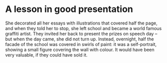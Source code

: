 A lesson in good presentation
=============================
She decorated all her essays with illustrations that covered half the page, and when they told her to stop, she left school and became a world famous graffiti artist. They invited her back to present the prizes on speech day – but when the day came, she did not turn up. Instead, overnight, half the facade of the school was covered in swirls of paint: it was a self-portrait, showing a small figure covering the wall with colour. It would have been very valuable, if they could have sold it.